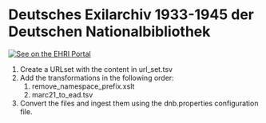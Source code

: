 # Deutsches Exilarchiv 1933-1945 der Deutschen Nationalbibliothek

[![See on the EHRI Portal](https://img.shields.io/badge/See_on-the_EHRI_Portal-83004c)](https://portal.ehri-project.eu/institutions/de-006560)

1. Create a URLset with the content in url_set.tsv
2. Add the transformations in the following order:
    1. remove_namespace_prefix.xslt
    2. marc21_to_ead.tsv
3. Convert the files and ingest them using the dnb.properties configuration file. 